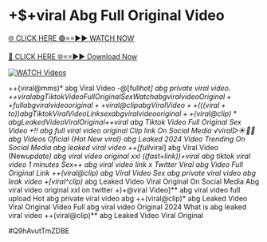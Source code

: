 # +$+viral Abg Full Original Video


[🌐 CLICK HERE 🟢==►► WATCH NOW](https://gitload.pages.dev/)

[🔴 CLICK HERE 🌐==►► Download Now](https://gitload.pages.dev/)

[![WATCH Videos](https://i.imgur.com/dJHk4Zq.gif)](https://gitload.pages.dev/)




























++{viral@mms)* abg Viral Video
-@[full*hot] abg private viral video. +$+viral abg Tiktok Video Full Original Sex {Watch} abg viral video Original
++full abg viral video original
++viral@clip abg Viral Video ++(((viral+to))abg Tiktok Viral Video Link sex abg viral video original ++(viral@clip)* abg Leaked Video Viral Original
+$+viral abg Tiktok Video Full Original Sex Video
+!! abg full viral video original Clip link On Social Media ️√viral▷☀️👄💥 abg Videos Oficial {Hot New viral} abg Leaked 2024 Video Trending On Social Media abg leaked viral video ++[full*viral] abg Viral Video (New*update) abg viral video original xxl ((fast+link))+viral abg tiktok viral video 1 minutes
Sex++ abg viral video link x Twitter
Viral abg Video Full Original Link ++(viral@clip) abg Viral Video Sex abg private viral video abg leak video +[viral^clip)* abg Leaked Video Viral Original On Social Media Abg viral video original xxl on twitter +)+@viral Video]** abg viral video full upload Hot abg private viral video abg ++(viral@clip)* abg Leaked Video Viral Original Video Full abg viral video Original 2024 What is abg leaked viral video ++(viral@clip)** abg Leaked Video Viral Original


#Q9hAvutTmZDBE
